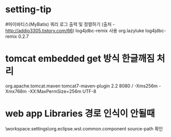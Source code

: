 # setting-tip

#마이바티스(MyBatis) 쿼리 로그 출력 및 정렬하기 (출처 -http://addio3305.tistory.com/66)
log4jdbc-remix 사용
<dependency>
    <groupId>org.lazyluke</groupId>
    <artifactId>log4jdbc-remix</artifactId>
    <version>0.2.7</version>
</dependency>

# tomcat embedded get 방식 한글깨짐 처리
<plugin>
	<groupId>org.apache.tomcat.maven</groupId>
	<artifactId>tomcat7-maven-plugin</artifactId>
	<version>2.2</version>
	<configuration>
		<port>8080</port>
		<path>/</path>
		<systemProperties>
			<JAVA_OPTS>-Xms256m -Xmx768m -XX:MaxPermSize=256m</JAVA_OPTS>
		</systemProperties>
		<uriEncoding>UTF-8</uriEncoding>
	</configuration>
</plugin>

# web app Libraries 경로 인식이 안될때
\workspace\.settings\org.eclipse.wst.common.component 
source-path 확인
